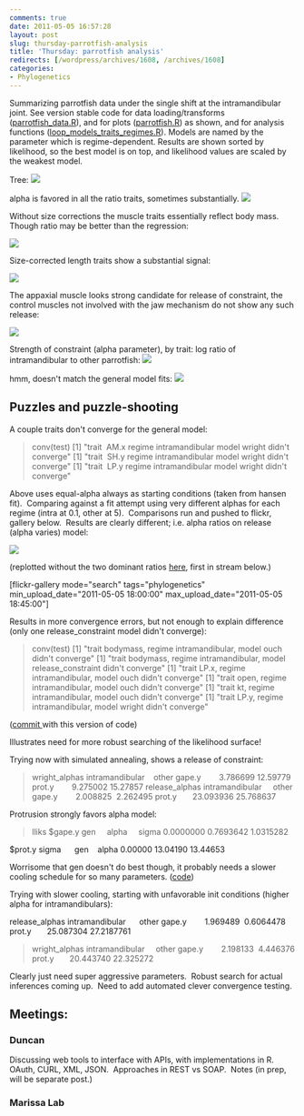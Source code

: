 ```yaml
---
comments: true
date: 2011-05-05 16:57:28
layout: post
slug: thursday-parrotfish-analysis
title: 'Thursday: parrotfish analysis'
redirects: [/wordpress/archives/1608, /archives/1608]
categories:
- Phylogenetics
---
```


Summarizing parrotfish data under the single shift at the intramandibular joint.  See version stable code for data loading/transforms ([parrotfish_data.R](https://github.com/cboettig/wrightscape/blob/827da7db4b1825ca2f800002328c31c8fe0e1024/demos/parrotfish_data.R)), and for plots ([parrotfish.R](https://github.com/cboettig/wrightscape/blob/6e545b9ff299cb30f2e3a7e95acc09b0d42a1c3a/demos/parrotfish.R)) as shown, and for analysis functions ([loop_models_traits_regimes.R](https://github.com/cboettig/wrightscape/blob/6e545b9ff299cb30f2e3a7e95acc09b0d42a1c3a/demos/loop_models_traits_regimes.R)).  Models are named by the parameter which is regime-dependent.  Results are shown sorted by likelihood, so the best model is on top, and likelihood values are scaled by the weakest model.

Tree:
![]( http://farm6.staticflickr.com/5021/5691359485_a00d084d85_o.png )


alpha is favored in all the ratio traits, sometimes substantially.
![]( http://farm6.staticflickr.com/5265/5691184643_184bca54d2_o.png )


Without size corrections the muscle traits essentially reflect body mass.  Though ratio may be better than the regression:

![]( http://farm6.staticflickr.com/5184/5691756348_90744b6d35_o.png )


Size-corrected length traits show a substantial signal:

![]( http://farm6.staticflickr.com/5309/5691756336_4c0267c963_o.png )


The appaxial muscle looks strong candidate for release of constraint, the control muscles not involved with the jaw mechanism do not show any such release:

![]( http://farm6.staticflickr.com/5187/5691184637_2e1c33781b_o.png )


Strength of constraint (alpha parameter), by trait: log ratio of intramandibular to other parrotfish:
![]( http://farm6.staticflickr.com/5069/5691354277_db6aaf2b2b_o.png )


hmm, doesn't match the general model fits:
![]( http://farm6.staticflickr.com/5142/5691354301_b2f6914bdd_o.png )



## Puzzles and puzzle-shooting


A couple traits don't converge for the general model:

> conv(test)
[1] "trait  AM.x regime intramandibular model wright didn't converge"
[1] "trait  SH.y regime intramandibular model wright didn't converge"
[1] "trait  LP.y regime intramandibular model wright didn't converge"
>

Above uses equal-alpha always as starting conditions (taken from hansen fit).  Comparing against a fit attempt using very different alphas for each regime (intra at 0.1, other at 5).  Comparisons run and pushed to flickr, gallery below.  Results are clearly different; i.e. alpha ratios on release (alpha varies) model:

![]( http://farm6.staticflickr.com/5304/5692100638_22d88e2637_o.png )


(replotted without the two dominant ratios [here](http://www.flickr.com/photos/cboettig/5692103784/in/photostream/), first in stream below.)

[flickr-gallery mode="search" tags="phylogenetics" min_upload_date="2011-05-05 18:00:00" max_upload_date="2011-05-05 18:45:00"]

Results in more convergence errors, but not enough to explain difference (only one release_constraint model didn't converge):

> conv(test)
[1] "trait bodymass, regime intramandibular, model ouch didn't converge"
[1] "trait bodymass, regime intramandibular, model release_constraint didn't converge"
[1] "trait LP.x, regime intramandibular, model ouch didn't converge"
[1] "trait open, regime intramandibular, model ouch didn't converge"
[1] "trait kt, regime intramandibular, model ouch didn't converge"
[1] "trait LP.y, regime intramandibular, model wright didn't converge"

([commit ](https://github.com/cboettig/wrightscape/commit/296b2f11a6ac9ffb2f5e02bc22de7b4116ef30fb)with this version of code)

Illustrates need for more robust searching of the likelihood surface!

Trying now with simulated annealing, shows a release of constraint:

> wright_alphas
intramandibular    other
gape.y        3.786699 12.59779
prot.y        9.275002 15.27857
> release_alphas
intramandibular     other
gape.y        2.008825  2.262495
prot.y       23.093936 25.768637
>
Protrusion strongly favors alpha model:

> lliks
$gape.y
gen     alpha     sigma
0.0000000 0.7693642 1.0315282

$prot.y
sigma      gen    alpha
0.00000 13.04190 13.44653

Worrisome that gen doesn't do best though, it probably needs a slower cooling schedule for so many parameters. ([code](https://github.com/cboettig/wrightscape/commit/9edfeabe785a6be8e3ce5db137278695f29ea4cd))

Trying with slower cooling, starting with unfavorable init conditions (higher alpha for intramandibulars):

release_alphas
intramandibular      other
gape.y        1.969489  0.6064478
prot.y       25.087304 27.2187761
> wright_alphas
intramandibular     other
gape.y        2.198133  4.446376
prot.y       20.443740 22.325272
>

Clearly just need super aggressive parameters.  Robust search for actual inferences coming up.  Need to add automated clever convergence testing.




## Meetings:




### Duncan


Discussing web tools to interface with APIs, with implementations in R.  OAuth, CURL, XML, JSON.  Approaches in REST vs SOAP.  Notes (in prep, will be separate post.)


### Marissa Lab

